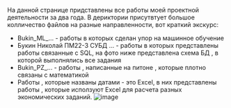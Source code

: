 На данной странице придставлены все работы моей проектной деятельности за два года.
В дериктории присутвтует большое колличество файлов на разные направленности, вот краткий экскурс:
- Bukin_ML_... - работы в которых сделан упор на машинное обучение 
- Букин Николай ПМ22-3 СУБД ... - работы в которых представлены работы связанные с SQL, на фото ниже представлена схема БД , в которой выполнялись все задания
- Bukin_PZ_... - работы , написанные на питоне , которые плотно связаны с математикой 
- Работы , которые названы датами - это Excel, в них представлены работы , которые исползуют Excel для расчета разных экономических заданий.
![image](https://github.com/user-attachments/assets/2de313bc-8017-4509-8c84-a0255ebbdba8)
